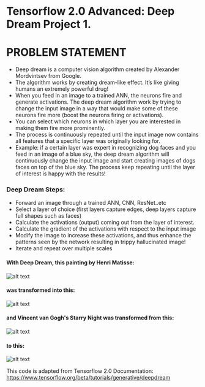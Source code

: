# Tensorflow 2.0 Advanced: Deep Dream Project 1.

# PROBLEM STATEMENT
 - Deep dream is a computer vision algorithm created by Alexander Mordvintsev from Google.
 - The algorithm works by creating dream-like effect. It’s like giving humans an extremely powerful drug!
 - When you feed in an image to a trained ANN, the neurons fire and generate activations. The deep dream algorithm work by trying to change the input image in a way that would make some of these neurons fire more (boost the neurons firing or activations).
 - You can select which neurons in which layer you are interested in making them fire more prominently.
 - The process is continuously repeated until the input image now contains all features that a specific layer was originally looking for.
 - Example: if a certain layer was expert in recognizing dog faces and you feed in an image of a blue sky, the deep dream algorithm will continuously change the input image and start creating images of dogs faces on top of the blue sky. The process keep repeating until the layer of interest is happy with the results!
### Deep Dream Steps:
 - Forward an image through a trained ANN, CNN, ResNet..etc
 - Select a layer of choice (first layers capture edges, deep layers capture full shapes such as faces)
 - Calculate the activations (output) coming out from the layer of interest.
 - Calculate the gradient of the activations with respect to the input image
 - Modify the image to increase these activations, and thus enhance the patterns seen by the network resulting in trippy hallucinated image!
 - Iterate and repeat over multiple scales
 
 #### With Deep Dream, this painting by Henri Matisse:
 ![alt text](https://github.com/johangenis/TF-2.0-Advanced-Deep-Dream-Project-1-AI-artist/blob/master/chatEtPoissonsRouge.jpg "Original Artwork")
 
 #### was transformed into this:
 ![alt text](https://github.com/johangenis/TF-2.0-Advanced-Deep-Dream-Project-1-AI-artist/blob/master/chatEtPoissonsRouge_DeepDreamAltered.png "Deep Dream Altered Artwork")
 
 #### and Vincent van Gogh's Starry Night was transformed from this:
 ![alt text](https://github.com/johangenis/TF-2.0-Advanced-Deep-Dream-Project-1-AI-artist/blob/master/StaryNight.jpg "Original Artwork")
 #### to this:
 ![alt text](https://github.com/johangenis/TF-2.0-Advanced-Deep-Dream-Project-1-AI-artist/blob/master/StarryNightOriginal.png "Deep Dream Altered Artwork")
 
This code is adapted from Tensorflow 2.0 Documentation: https://www.tensorflow.org/beta/tutorials/generative/deepdream
